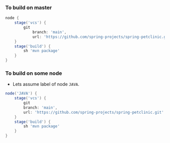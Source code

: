 ### To build on master
``` groovy
node {
    stage('vcs') {
        git
            branch: 'main',
            url: 'https://github.com/spring-projects/spring-petclinic.git'
    }
    stage('build') {
        sh 'mvn package'
    }
}
```
### To build on some node
* Lets assume label of node `JAVA`.
``` groovy
node('JAVA') {
    stage('vcs') {
        git
        branch: 'main',
        url: 'https://github.com/spring-projects/spring-petclinic.git'
    }
    stage('build') {
        sh 'mvn package'
    }
}
```